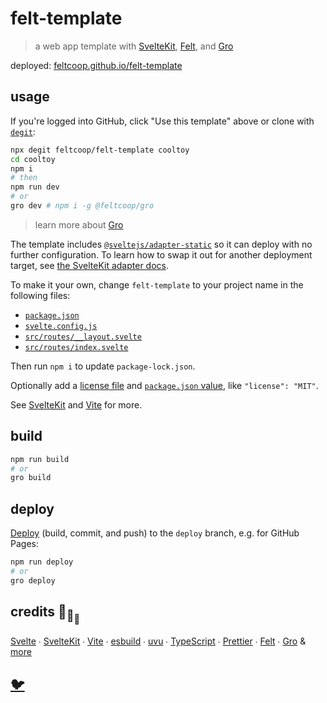 # felt-template

> a web app template with [SvelteKit](https://github.com/sveltejs/kit),
> [Felt](https://github.com/feltcoop/felt), and [Gro](https://github.com/feltcoop/gro)

deployed:
[feltcoop.github.io/felt-template](https://feltcoop.github.io/felt-template)

## usage

If you're logged into GitHub, click "Use this template" above or clone with
[`degit`](https://github.com/Rich-Harris/degit):

```bash
npx degit feltcoop/felt-template cooltoy
cd cooltoy
npm i
# then
npm run dev
# or
gro dev # npm i -g @feltcoop/gro
```

> learn more about [Gro](https://github.com/feltcoop/gro)

The template includes
[`@sveltejs/adapter-static`](https://github.com/sveltejs/kit/tree/master/packages/adapter-static)
so it can deploy with no further configuration.
To learn how to swap it out for another deployment target, see
[the SvelteKit adapter docs](https://kit.svelte.dev/docs#adapters).

To make it your own, change `felt-template` to your project name in the following files:

- [`package.json`](package.json)
- [`svelte.config.js`](svelte.config.js)
- [`src/routes/__layout.svelte`](src/routes/__layout.svelte)
- [`src/routes/index.svelte`](src/routes/index.svelte)

Then run `npm i` to update `package-lock.json`.

Optionally add a [license file](https://choosealicense.com/)
and [`package.json` value](https://spdx.org/licenses/), like `"license": "MIT"`.

See [SvelteKit](https://github.com/sveltejs/kit)
and [Vite](https://github.com/vitejs/vite) for more.

## build

```bash
npm run build
# or
gro build
```

## deploy

[Deploy](https://github.com/feltcoop/gro/blob/main/src/docs/deploy.md)
(build, commit, and push) to the `deploy` branch, e.g. for GitHub Pages:

```bash
npm run deploy
# or
gro deploy
```

## credits 🐢<sub>🐢</sub><sub><sub>🐢</sub></sub>

[Svelte](https://github.com/sveltejs/svelte) ∙
[SvelteKit](https://github.com/sveltejs/kit) ∙
[Vite](https://github.com/vitejs/vite) ∙
[esbuild](https://github.com/evanw/esbuild) ∙
[uvu](https://github.com/lukeed/uvu) ∙
[TypeScript](https://github.com/microsoft/TypeScript) ∙
[Prettier](https://github.com/prettier/prettier) ∙
[Felt](https://github.com/feltcoop/felt) ∙
[Gro](https://github.com/feltcoop/gro)
& [more](package.json)

## [🐦](https://wikipedia.org/wiki/Free_and_open-source_software)
